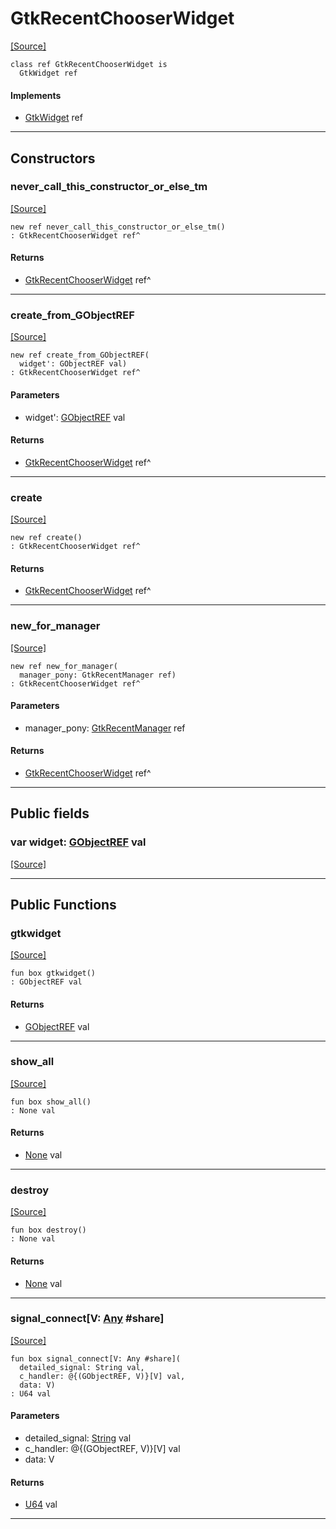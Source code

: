 # GtkRecentChooserWidget
<span class="source-link">[[Source]](src/gtk3/GtkRecentChooserWidget.md#L6)</span>
```pony
class ref GtkRecentChooserWidget is
  GtkWidget ref
```

#### Implements

* [GtkWidget](gtk3-GtkWidget.md) ref

---

## Constructors

### never_call_this_constructor_or_else_tm
<span class="source-link">[[Source]](src/gtk3/GtkRecentChooserWidget.md#L10)</span>


```pony
new ref never_call_this_constructor_or_else_tm()
: GtkRecentChooserWidget ref^
```

#### Returns

* [GtkRecentChooserWidget](gtk3-GtkRecentChooserWidget.md) ref^

---

### create_from_GObjectREF
<span class="source-link">[[Source]](src/gtk3/GtkRecentChooserWidget.md#L13)</span>


```pony
new ref create_from_GObjectREF(
  widget': GObjectREF val)
: GtkRecentChooserWidget ref^
```
#### Parameters

*   widget': [GObjectREF](gtk3-..-gobject-GObjectREF.md) val

#### Returns

* [GtkRecentChooserWidget](gtk3-GtkRecentChooserWidget.md) ref^

---

### create
<span class="source-link">[[Source]](src/gtk3/GtkRecentChooserWidget.md#L17)</span>


```pony
new ref create()
: GtkRecentChooserWidget ref^
```

#### Returns

* [GtkRecentChooserWidget](gtk3-GtkRecentChooserWidget.md) ref^

---

### new_for_manager
<span class="source-link">[[Source]](src/gtk3/GtkRecentChooserWidget.md#L20)</span>


```pony
new ref new_for_manager(
  manager_pony: GtkRecentManager ref)
: GtkRecentChooserWidget ref^
```
#### Parameters

*   manager_pony: [GtkRecentManager](gtk3-GtkRecentManager.md) ref

#### Returns

* [GtkRecentChooserWidget](gtk3-GtkRecentChooserWidget.md) ref^

---

## Public fields

### var widget: [GObjectREF](gtk3-..-gobject-GObjectREF.md) val
<span class="source-link">[[Source]](src/gtk3/GtkRecentChooserWidget.md#L7)</span>



---

## Public Functions

### gtkwidget
<span class="source-link">[[Source]](src/gtk3/GtkRecentChooserWidget.md#L9)</span>


```pony
fun box gtkwidget()
: GObjectREF val
```

#### Returns

* [GObjectREF](gtk3-..-gobject-GObjectREF.md) val

---

### show_all
<span class="source-link">[[Source]](src/gtk3/GtkWidget.md#L4)</span>


```pony
fun box show_all()
: None val
```

#### Returns

* [None](builtin-None.md) val

---

### destroy
<span class="source-link">[[Source]](src/gtk3/GtkWidget.md#L7)</span>


```pony
fun box destroy()
: None val
```

#### Returns

* [None](builtin-None.md) val

---

### signal_connect\[V: [Any](builtin-Any.md) #share\]
<span class="source-link">[[Source]](src/gtk3/GtkWidget.md#L10)</span>


```pony
fun box signal_connect[V: Any #share](
  detailed_signal: String val,
  c_handler: @{(GObjectREF, V)}[V] val,
  data: V)
: U64 val
```
#### Parameters

*   detailed_signal: [String](builtin-String.md) val
*   c_handler: @{(GObjectREF, V)}[V] val
*   data: V

#### Returns

* [U64](builtin-U64.md) val

---

